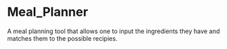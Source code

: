 # Meal_Planner
A meal planning tool that allows one to input the ingredients they have and matches them to the possible recipies.
